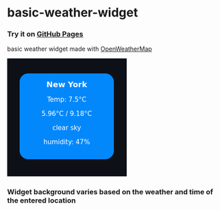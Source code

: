 # basic-weather-widget
<h3> Try it on <a href="https://salanileo.github.io/basic-weather-info/"> GitHub Pages </a></h3>
<p>basic weather widget made with <a href="https://openweathermap.org/"> OpenWeatherMap </a></p>
<img src="/preview.png" alt=""> 
<h3>Widget background varies based on the weather and time of the entered location</h3>
